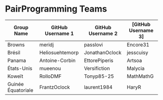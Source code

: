 # PairProgramming Teams

| Group Name | GitHub Username 1 | GitHub Username 2 | [GitHub Username 3] |
| ---------- | ----------------- | ----------------- | ----------------- |
| Browns | meridj | passlovi | Encore31 |
| Brésil | Heliosuehtemorp | JonathanOclock | jesscuisy |
| Panama | Antoine-Corbin | EttorePiperis | Artsoa |
| États-Unis | mueenou | Versifiction | Malycia |
| Koweït | RolloDMF | Tonyp85-25 | MathMathG | 
| Guinée Équatoriale | FrantzOclock | laurent1984 | HaryR |
